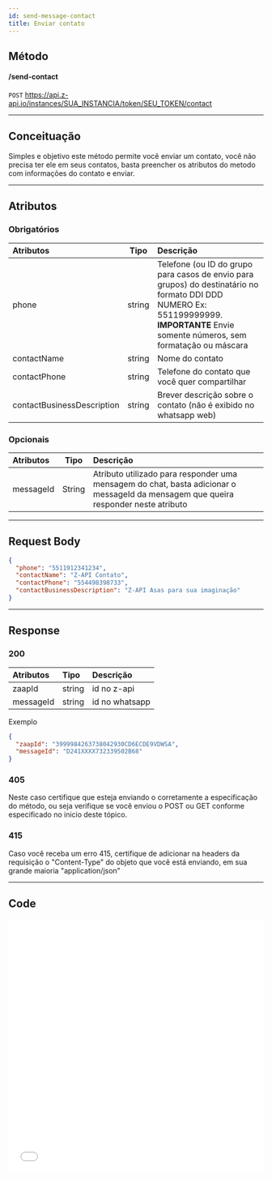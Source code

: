 ```yaml
---
id: send-message-contact
title: Enviar contato
---
```


## Método

#### /send-contact

`POST` https://api.z-api.io/instances/SUA_INSTANCIA/token/SEU_TOKEN/contact

---

## Conceituação

Simples e objetivo este método permite você enviar um contato, você não precisa ter ele em seus contatos, basta preencher os atributos do metodo com informações do contato e enviar.

---

## Atributos

### Obrigatórios

| Atributos | Tipo | Descrição |
| :-- | :-: | :-- |
| phone | string | Telefone (ou ID do grupo para casos de envio para grupos) do destinatário no formato DDI DDD NUMERO Ex: 551199999999. **IMPORTANTE** Envie somente números, sem formatação ou máscara |
| contactName | string | Nome do contato |
| contactPhone | string | Telefone do contato que você quer compartilhar |
| contactBusinessDescription | string | Brever descrição sobre o contato (não é exibido no whatsapp web) |

### Opcionais

| Atributos | Tipo | Descrição |
| :-- | :-: | :-- |
| messageId | String | Atributo utilizado para responder uma mensagem do chat, basta adicionar o messageId da mensagem que queira responder neste atributo |

---

## Request Body

```json
{
  "phone": "5511912341234",
  "contactName": "Z-API Contato",
  "contactPhone": "554498398733",
  "contactBusinessDescription": "Z-API Asas para sua imaginação"
}
```

---

## Response

### 200

| Atributos | Tipo   | Descrição      |
| :-------- | :----- | :------------- |
| zaapId    | string | id no z-api    |
| messageId | string | id no whatsapp |

Exemplo

```json
{
  "zaapId": "3999984263738042930CD6ECDE9VDWSA",
  "messageId": "D241XXXX732339502B68"
}
```

### 405

Neste caso certifique que esteja enviando o corretamente a especificação do método, ou seja verifique se você enviou o POST ou GET conforme especificado no inicio deste tópico.

### 415

Caso você receba um erro 415, certifique de adicionar na headers da requisição o "Content-Type" do objeto que você está enviando, em sua grande maioria "application/json"

---

## Code

<iframe src="//api.apiembed.com/?source=https://raw.githubusercontent.com/Z-API/z-api-docs/main/json-examples/send-contact.json&targets=all" frameborder="0" scrolling="no" width="100%" height="500px" seamless></iframe>
